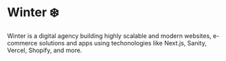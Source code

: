 # Winter ❄️

Winter is a digital agency building highly scalable and modern websites, e-commerce solutions and apps using techonologies like Next.js, Sanity, Vercel, Shopify, and more.
